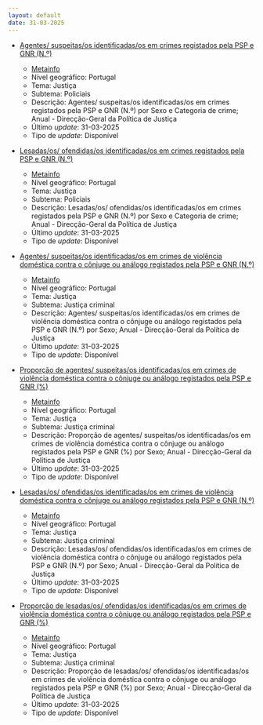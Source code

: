 ```yaml
---
layout: default
date: 31-03-2025
---
```

* [Agentes/ suspeitas/os identificadas/os em crimes registados pela PSP e GNR (N.º)](https://www.ine.pt/xportal/xmain?xpid=INE&xpgid=ine_indicadores&indOcorrCod=0001682&contexto=bd&selTab=tab2)
  * [Metainfo](https://www.ine.pt/bddXplorer/htdocs/minfo.jsp?var_cd=0001682&lingua=PT)
  * Nível geográfico: Portugal
  * Tema: Justiça
  * Subtema: Policiais
  * Descrição: Agentes/ suspeitas/os identificadas/os em crimes registados pela PSP e GNR (N.º) por Sexo e Categoria de crime; Anual - Direcção-Geral da Política de Justiça
  * Último _update_: 31-03-2025
  * Tipo de _update_: Disponível

* [Lesadas/os/ ofendidas/os identificadas/os em crimes registados pela PSP e GNR (N.º)](https://www.ine.pt/xportal/xmain?xpid=INE&xpgid=ine_indicadores&indOcorrCod=0001683&contexto=bd&selTab=tab2)
  * [Metainfo](https://www.ine.pt/bddXplorer/htdocs/minfo.jsp?var_cd=0001683&lingua=PT)
  * Nível geográfico: Portugal
  * Tema: Justiça
  * Subtema: Policiais
  * Descrição: Lesadas/os/ ofendidas/os identificadas/os em crimes registados pela PSP e GNR (N.º) por Sexo e Categoria de crime; Anual - Direcção-Geral da Política de Justiça
  * Último _update_: 31-03-2025
  * Tipo de _update_: Disponível

* [Agentes/ suspeitas/os identificadas/os em crimes de violência doméstica contra o cônjuge ou análogo registados pela PSP e GNR (N.º)](https://www.ine.pt/xportal/xmain?xpid=INE&xpgid=ine_indicadores&indOcorrCod=0008154&contexto=bd&selTab=tab2)
  * [Metainfo](https://www.ine.pt/bddXplorer/htdocs/minfo.jsp?var_cd=0008154&lingua=PT)
  * Nível geográfico: Portugal
  * Tema: Justiça
  * Subtema: Justiça criminal
  * Descrição: Agentes/ suspeitas/os identificadas/os em crimes de violência doméstica contra o cônjuge ou análogo registados pela PSP e GNR (N.º) por Sexo; Anual - Direcção-Geral da Política de Justiça
  * Último _update_: 31-03-2025
  * Tipo de _update_: Disponível

* [Proporção de agentes/ suspeitas/os identificadas/os em crimes de violência doméstica contra o cônjuge ou análogo registados pela PSP e GNR (%)](https://www.ine.pt/xportal/xmain?xpid=INE&xpgid=ine_indicadores&indOcorrCod=0008155&contexto=bd&selTab=tab2)
  * [Metainfo](https://www.ine.pt/bddXplorer/htdocs/minfo.jsp?var_cd=0008155&lingua=PT)
  * Nível geográfico: Portugal
  * Tema: Justiça
  * Subtema: Justiça criminal
  * Descrição: Proporção de agentes/ suspeitas/os identificadas/os em crimes de violência doméstica contra o cônjuge ou análogo registados pela PSP e GNR (%) por Sexo; Anual - Direcção-Geral da Política de Justiça
  * Último _update_: 31-03-2025
  * Tipo de _update_: Disponível

* [Lesadas/os/ ofendidas/os identificadas/os em crimes de violência doméstica contra o cônjuge ou análogo registados pela PSP e GNR (N.º)](https://www.ine.pt/xportal/xmain?xpid=INE&xpgid=ine_indicadores&indOcorrCod=0008156&contexto=bd&selTab=tab2)
  * [Metainfo](https://www.ine.pt/bddXplorer/htdocs/minfo.jsp?var_cd=0008156&lingua=PT)
  * Nível geográfico: Portugal
  * Tema: Justiça
  * Subtema: Justiça criminal
  * Descrição: Lesadas/os/ ofendidas/os identificadas/os em crimes de violência doméstica contra o cônjuge ou análogo registados pela PSP e GNR (N.º) por Sexo; Anual - Direcção-Geral da Política de Justiça
  * Último _update_: 31-03-2025
  * Tipo de _update_: Disponível

* [Proporção de lesadas/os/ ofendidas/os identificadas/os em crimes de violência doméstica contra o cônjuge ou análogo registados pela PSP e GNR (%)](https://www.ine.pt/xportal/xmain?xpid=INE&xpgid=ine_indicadores&indOcorrCod=0008157&contexto=bd&selTab=tab2)
  * [Metainfo](https://www.ine.pt/bddXplorer/htdocs/minfo.jsp?var_cd=0008157&lingua=PT)
  * Nível geográfico: Portugal
  * Tema: Justiça
  * Subtema: Justiça criminal
  * Descrição: Proporção de lesadas/os/ ofendidas/os identificadas/os em crimes de violência doméstica contra o cônjuge ou análogo registados pela PSP e GNR (%) por Sexo; Anual - Direcção-Geral da Política de Justiça
  * Último _update_: 31-03-2025
  * Tipo de _update_: Disponível

